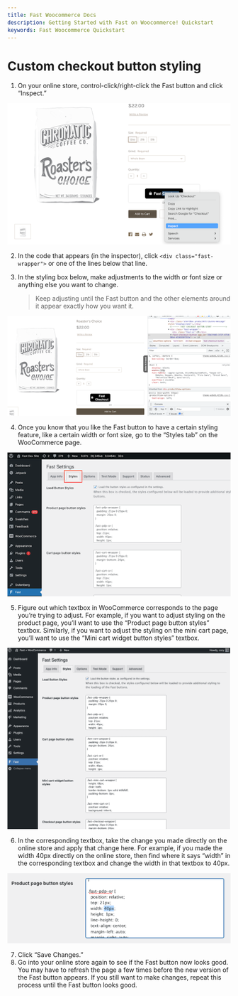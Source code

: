 ```yaml
---
title: Fast Woocommerce Docs
description: Getting Started with Fast on Woocommerce! Quickstart
keywords: Fast Woocommerce Quickstart
---
```


# Custom checkout button styling

1. On your online store, control-click/right-click the Fast button and click “Inspect.”

![cart](images/woocommerce-install12.png)

2. In the code that appears (in the inspector), click `<div class="fast-wrapper">` or one of the lines below that line.

3. In the styling box below, make adjustments to the width or font size or anything else you want to change.
   > Keep adjusting until the Fast button and the other elements around it appear exactly how you want it.

![cart](images/woocommerce-install13.png)

4. Once you know that you like the Fast button to have a certain styling feature, like a certain width or font size, go to the “Styles tab” on the WooCommerce page.

![cart](images/woocommerce-install14.png)

5. Figure out which textbox in WooCommerce corresponds to the page you’re trying to adjust. For example, if you want to adjust styling on the product page, you’ll want to use the “Product page button styles” textbox. Similarly, if you want to adjust the styling on the mini cart page, you’ll want to use the “Mini cart widget button styles” textbox.

![cart](images/woocommerce-install15.png)

6. In the corresponding textbox, take the change you made directly on the online store and apply that change here. For example, if you made the width 40px directly on the online store, then find where it says “width” in the corresponding textbox and change the width in that textbox to 40px.

![cart](images/woocommerce-install16.png)

7. Click “Save Changes.”
8. Go into your online store again to see if the Fast button now looks good. You may have to refresh the page a few times before the new version of the Fast button appears. If you still want to make changes, repeat this process until the Fast button looks good.
